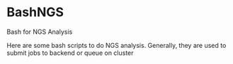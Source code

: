 # BashNGS
Bash for NGS Analysis

Here are some bash scripts to do NGS analysis. Generally, they are used to submit jobs to backend or queue on cluster
